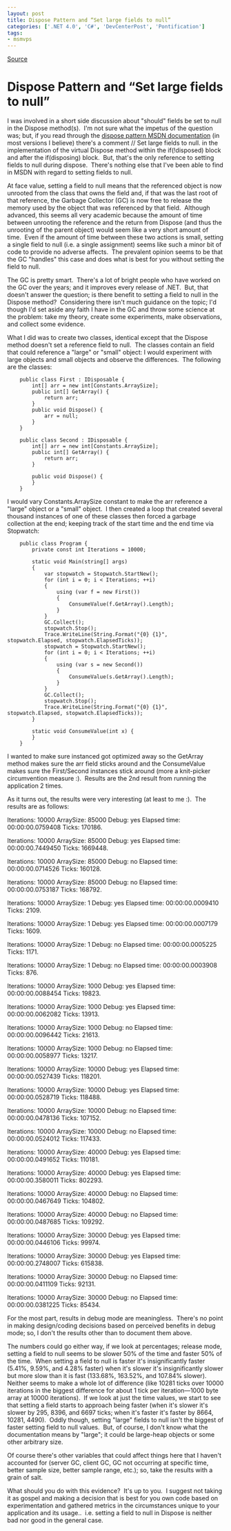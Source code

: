 ```yaml
---
layout: post
title: Dispose Pattern and “Set large fields to null”
categories: ['.NET 4.0', 'C#', 'DevCenterPost', 'Pontification']
tags:
- msmvps
---
```

[Source](http://blogs.msmvps.com/peterritchie/2012/04/26/dispose-pattern-and-set-large-fields-to-null/ "Permalink to Dispose Pattern and “Set large fields to null”")

# Dispose Pattern and “Set large fields to null”

I was involved in a short side discussion about "should" fields be set to null in the Dispose method(s).  I'm not sure what the impetus of the question was; but, if you read through the [dispose pattern MSDN documentation][1] (in most versions I believe) there's a comment // Set large fields to null. in the implementation of the virtual Dispose method within the if(!disposed) block and after the if(disposing) block.  But, that's the only reference to setting fields to null during dispose.  There's nothing else that I've been able to find in MSDN with regard to setting fields to null.

At face value, setting a field to null means that the referenced object is now unrooted from the class that owns the field and, if that was the last root of that reference, the Garbage Collector (GC) is now free to release the memory used by the object that was referenced by that field.  Although advanced, this seems all very academic because the amount of time between unrooting the reference and the return from Dispose (and thus the unrooting of the parent object) would seem like a very short amount of time.  Even if the amount of time between these two actions is small, setting a single field to null (i.e. a single assignment) seems like such a minor bit of code to provide no adverse affects.  The prevalent opinion seems to be that the GC "handles" this case and does what is best for you without setting the field to null.

The GC is pretty smart.  There's a lot of bright people who have worked on the GC over the years; and it improves every release of .NET.  But, that doesn't answer the question; is there benefit to setting a field to null in the Dispose method?  Considering there isn't much guidance on the topic; I'd though I'd set aside any faith I have in the GC and throw some science at the problem: take my theory, create some experiments, make observations, and collect some evidence.

What I did was to create two classes, identical except that the Dispose method doesn't set a reference field to null.  The classes contain an field that could reference a "large" or "small" object: I would experiment with large objects and small objects and observe the differences.  The following are the classes:
    
    
    	public class First : IDisposable {
    		int[] arr = new int[Constants.ArraySize];
    		public int[] GetArray() {
    			return arr;
    		}
    		public void Dispose() {
    			arr = null;
    		}
    	}
     
    	public class Second : IDisposable {
    		int[] arr = new int[Constants.ArraySize];
    		public int[] GetArray() {
    			return arr;
    		}
     
    		public void Dispose() {
    		}
    	}
    

I would vary Constants.ArraySize constant to make the arr reference a "large" object or a "small" object.  I then created a loop that created several thousand instances of one of these classes then forced a garbage collection at the end; keeping track of the start time and the end time via Stopwatch:
    
    
    	public class Program {
    		private const int Iterations = 10000;
     
    		static void Main(string[] args)
    		{
    			var stopwatch = Stopwatch.StartNew();
    			for (int i = 0; i < Iterations; ++i)
    			{
    				using (var f = new First())
    				{
    					ConsumeValue(f.GetArray().Length);
    				}
    			}
    			GC.Collect();
    			stopwatch.Stop();
    			Trace.WriteLine(String.Format("{0} {1}", stopwatch.Elapsed, stopwatch.ElapsedTicks));
    			stopwatch = Stopwatch.StartNew();
    			for (int i = 0; i < Iterations; ++i)
    			{
    				using (var s = new Second())
    				{
    					ConsumeValue(s.GetArray().Length);
    				}
    			}
    			GC.Collect();
    			stopwatch.Stop();
    			Trace.WriteLine(String.Format("{0} {1}", stopwatch.Elapsed, stopwatch.ElapsedTicks));
    		}
     
    		static void ConsumeValue(int x) {
    		}
    	}

I wanted to make sure instanced got optimized away so the GetArray method makes sure the arr field sticks around and the ConsumeValue makes sure the First/Second instances stick around (more a knit-picker circumvention measure :).  Results are the 2nd result from running the application 2 times.

As it turns out, the results were very interesting (at least to me :).  The results are as follows:

Iterations: 10000 ArraySize: 85000 Debug: yes Elapsed time: 00:00:00.0759408 Ticks: 170186.

Iterations: 10000 ArraySize: 85000 Debug: yes Elapsed time: 00:00:00.7449450 Ticks: 1669448.

Iterations: 10000 ArraySize: 85000 Debug: no Elapsed time: 00:00:00.0714526 Ticks: 160128.

Iterations: 10000 ArraySize: 85000 Debug: no Elapsed time: 00:00:00.0753187 Ticks: 168792.

Iterations: 10000 ArraySize: 1 Debug: yes Elapsed time: 00:00:00.0009410 Ticks: 2109.

Iterations: 10000 ArraySize: 1 Debug: yes Elapsed time: 00:00:00.0007179 Ticks: 1609.

Iterations: 10000 ArraySize: 1 Debug: no Elapsed time: 00:00:00.0005225 Ticks: 1171.

Iterations: 10000 ArraySize: 1 Debug: no Elapsed time: 00:00:00.0003908 Ticks: 876.

Iterations: 10000 ArraySize: 1000 Debug: yes Elapsed time: 00:00:00.0088454 Ticks: 19823.

Iterations: 10000 ArraySize: 1000 Debug: yes Elapsed time: 00:00:00.0062082 Ticks: 13913.

Iterations: 10000 ArraySize: 1000 Debug: no Elapsed time: 00:00:00.0096442 Ticks: 21613.

Iterations: 10000 ArraySize: 1000 Debug: no Elapsed time: 00:00:00.0058977 Ticks: 13217.

Iterations: 10000 ArraySize: 10000 Debug: yes Elapsed time: 00:00:00.0527439 Ticks: 118201.

Iterations: 10000 ArraySize: 10000 Debug: yes Elapsed time: 00:00:00.0528719 Ticks: 118488.

Iterations: 10000 ArraySize: 10000 Debug: no Elapsed time: 00:00:00.0478136 Ticks: 107152.

Iterations: 10000 ArraySize: 10000 Debug: no Elapsed time: 00:00:00.0524012 Ticks: 117433.

Iterations: 10000 ArraySize: 40000 Debug: yes Elapsed time: 00:00:00.0491652 Ticks: 110181.

Iterations: 10000 ArraySize: 40000 Debug: yes Elapsed time: 00:00:00.3580011 Ticks: 802293.

Iterations: 10000 ArraySize: 40000 Debug: no Elapsed time: 00:00:00.0467649 Ticks: 104802.

Iterations: 10000 ArraySize: 40000 Debug: no Elapsed time: 00:00:00.0487685 Ticks: 109292.

Iterations: 10000 ArraySize: 30000 Debug: yes Elapsed time: 00:00:00.0446106 Ticks: 99974.

Iterations: 10000 ArraySize: 30000 Debug: yes Elapsed time: 00:00:00.2748007 Ticks: 615838.

Iterations: 10000 ArraySize: 30000 Debug: no Elapsed time: 00:00:00.0411109 Ticks: 92131.

Iterations: 10000 ArraySize: 30000 Debug: no Elapsed time: 00:00:00.0381225 Ticks: 85434.

For the most part, results in debug mode are meaningless.  There's no point in making design/coding decisions based on perceived benefits in debug mode; so, I don't the results other than to document them above.

The numbers could go either way, if we look at percentages; release mode, setting a field to null seems to be slower 50% of the time and faster 50% of the time.  When setting a field to null is faster it's insignificantly faster (5.41%, 9.59%, and 4.28% faster) when it's slower it's insignificantly slower but more slow than it is fast (133.68%, 163.52%, and 107.84% slower).  Neither seems to make a whole lot of difference (like 10281 ticks over 10000 iterations in the biggest difference for about 1 tick per iteration—1000 byte array at 10000 iterations).  If we look at just the time values, we start to see that setting a field starts to approach being faster (when it's slower it's slower by 295, 8396, and 6697 ticks; when it's faster it's faster by 8664, 10281, 4490).  Oddly though, setting "large" fields to null isn't the biggest of faster setting field to null values.  But, of course, I don't know what the documentation means by "large"; it could be large-heap objects or some other arbitrary size.

Of course there's other variables that could affect things here that I haven't accounted for (server GC, client GC, GC not occurring at specific time, better sample size, better sample range, etc.); so, take the results with a grain of salt.

What should you do with this evidence?  It's up to you.  I suggest not taking it as gospel and making a decision that is best for you own code based on experimentation and gathered metrics in the circumstances unique to your application and its usage..  i.e. setting a field to null in Dispose is neither bad nor good in the general case.

[1]: http://bit.ly/I8Xf3R

